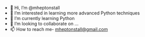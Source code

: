 - 👋 Hi, I’m @mheptonstall
- 👀 I’m interested in learning more advanced Python techniques
- 🌱 I’m currently learning Python
- 💞️ I’m looking to collaborate on ...
- 📫 How to reach me- mheptonstall@gmail.com

<!---
mheptonstall/mheptonstall is a ✨ special ✨ repository because its `README.md` (this file) appears on your GitHub profile.
You can click the Preview link to take a look at your changes.
--->

